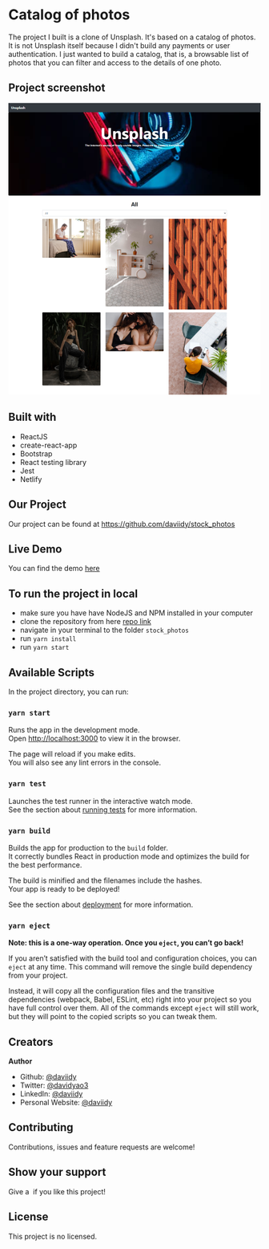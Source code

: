# Catalog of photos
The project I built is a clone of Unsplash. It's based on a catalog of photos. It is not Unsplash itself because I didn't build any payments or user authentication. I just wanted to build a catalog, that is, a browsable list of photos that you can filter and access to the details of one photo.

## Project screenshot
![screenshot](./screenshot.png)

## <span class="emoji-outer emoji-sizer"><span class="emoji-inner" style="background: url(chrome-extension://immhpnclomdloikkpcefncmfgjbkojmh/emoji-data/sheet_apple_32.png);background-position:55.99294947121034% 16.039952996474735%;background-size:5418.75% 5418.75%" data-codepoints="1f528"></span></span> Built with

- ReactJS
- create-react-app
- Bootstrap
- React testing library
- Jest
- Netlify

## <span class="emoji-outer emoji-sizer"><span class="emoji-inner" style="background: url(chrome-extension://immhpnclomdloikkpcefncmfgjbkojmh/emoji-data/sheet_apple_32.png);background-position:67.97884841363103% 34.01880141010576%;background-size:5418.75% 5418.75%" data-codepoints="1f680"></span></span> Our Project

Our project can be found at https://github.com/daviidy/stock_photos

## Live Demo

You can find the demo [here](https://photos-stock-mcv.netlify.app/)

## To run the project in local

- make sure you have have NodeJS and NPM installed in your computer
- clone the repository from here [repo link](https://github.com/daviidy/stock_photos)
- navigate in your terminal to the folder `stock_photos`
- run `yarn install`
- run `yarn start`

## Available Scripts

In the project directory, you can run:

### `yarn start`

Runs the app in the development mode.\
Open [http://localhost:3000](http://localhost:3000) to view it in the browser.

The page will reload if you make edits.\
You will also see any lint errors in the console.

### `yarn test`

Launches the test runner in the interactive watch mode.\
See the section about [running tests](https://facebook.github.io/create-react-app/docs/running-tests) for more information.

### `yarn build`

Builds the app for production to the `build` folder.\
It correctly bundles React in production mode and optimizes the build for the best performance.

The build is minified and the filenames include the hashes.\
Your app is ready to be deployed!

See the section about [deployment](https://facebook.github.io/create-react-app/docs/deployment) for more information.

### `yarn eject`

**Note: this is a one-way operation. Once you `eject`, you can’t go back!**

If you aren’t satisfied with the build tool and configuration choices, you can `eject` at any time. This command will remove the single build dependency from your project.

Instead, it will copy all the configuration files and the transitive dependencies (webpack, Babel, ESLint, etc) right into your project so you have full control over them. All of the commands except `eject` will still work, but they will point to the copied scripts so you can tweak them.

## <span class="emoji-outer emoji-sizer"><span class="emoji-inner" style="background: url(chrome-extension://immhpnclomdloikkpcefncmfgjbkojmh/emoji-data/sheet_apple_32.png);background-position:34.01880141010576% 34.01880141010576%;background-size:5418.75% 5418.75%" data-codepoints="1f468-1f3fd-200d-1f4bb"></span></span> <span class="emoji-outer emoji-sizer"><span class="emoji-inner" style="background: url(chrome-extension://immhpnclomdloikkpcefncmfgjbkojmh/emoji-data/sheet_apple_32.png);background-position:34.01880141010576% 38.01410105757932%;background-size:5418.75% 5418.75%" data-codepoints="1f468-1f3ff-200d-1f4bb"></span></span> Creators

<span class="emoji-outer emoji-sizer"><span class="emoji-inner" style="background: url(chrome-extension://immhpnclomdloikkpcefncmfgjbkojmh/emoji-data/sheet_apple_32.png);background-position:30.0235017626322% 89.9529964747356%;background-size:5418.75% 5418.75%" data-codepoints="1f464"></span></span> **Author**

- Github: [@daviidy](https://github.com/daviidy)
- Twitter: [@davidyao3](https://twitter.com/DavidYao3)
- LinkedIn: [@daviidy](https://www.linkedin.com/in/david-yao-6bb95299/)
- Personal Website: [@daviidy](http://david-yao.com)

## <span class="emoji-outer emoji-sizer"><span class="emoji-inner" style="background: url(chrome-extension://immhpnclomdloikkpcefncmfgjbkojmh/emoji-data/sheet_apple_32.png);background-position:75.96944770857814% 46.00470035252644%;background-size:5418.75% 5418.75%" data-codepoints="1f91d"></span></span> Contributing

Contributions, issues and feature requests are welcome!

## Show your support

Give a <span class="emoji-outer emoji-sizer"><span class="emoji-inner" style="background: url(chrome-extension://immhpnclomdloikkpcefncmfgjbkojmh/emoji-data/sheet_apple_32.png);background-position:99.94124559341951% 53.99529964747356%;background-size:5418.75% 5418.75%" data-codepoints="2b50"></span></span>️ if you like this project!

## <span class="emoji-outer emoji-sizer"><span class="emoji-inner" style="background: url(chrome-extension://immhpnclomdloikkpcefncmfgjbkojmh/emoji-data/sheet_apple_32.png);background-position:51.99764982373678% 71.97414806110459%;background-size:5418.75% 5418.75%" data-codepoints="1f4dd"></span></span> License

This project is no licensed.
